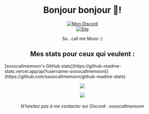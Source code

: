 <h1 align="center">Bonjour bonjour 👋!</h1>
<div align="center">
  <a href="" target="_blank"><img src="https://img.shields.io/badge/Discord-sooocallmemoon-red?style=for-the-badge&logo=discord" alt="Mon Discord" /></a>
  <br />
  <a href="https://oxoomy.fr" target="_blank"><img src="https://img.shields.io/badge/Site-oxoomy.fr-red?style=for-the-badge&logo=safari" alt="Site" /></a>
</div>
<p align="center">So.. call me Moon :)</p>
<h2 align="center">Mes stats pour ceux qui veulent :</h2>
[sooocallmemoon's GitHub stats](https://github-readme-stats.vercel.app/api?username=sooocallmemoon)](https://github.com/sooocallmemoon/github-readme-stats)
<a href="#"><p align="center"><img src="https://github-readme-stats.vercel.app/api?username=sooocallmemoon&theme=material-palenight&show_icons=true"></p></a>
<a href="#"><p align="center"><img src="https://github-readme-stats.vercel.app/api/top-langs/?username=sooocallmemoon&layout=compact&theme=material-palenight"></p></a>
<h6 align="center">N'hésitez pas à me contacter sur Discord : sooocallmemoon</h6>
